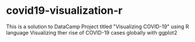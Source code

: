 # covid19-visualization-r
This is a solution to DataCamp Project titled "Visualizing COVID-19" using R language
Visualizing ther rise of COVID-19 cases globally with ggplot2

